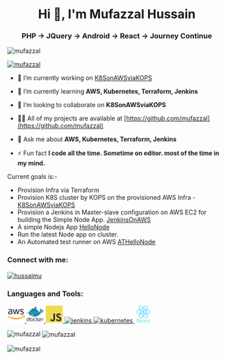 <h1 align="center">Hi 👋, I'm Mufazzal Hussain</h1>
<h3 align="center">PHP -> JQuery -> Android -> React -> Journey Continue</h3>

<p align="left"> <img src="https://komarev.com/ghpvc/?username=mufazzal&label=Profile%20views&color=0e75b6&style=flat" alt="mufazzal" /> </p>

<p align="left"> <a href="https://github.com/ryo-ma/github-profile-trophy"><img src="https://github-profile-trophy.vercel.app/?username=mufazzal" alt="mufazzal" /></a> </p>

- 🔭 I’m currently working on [K8SonAWSviaKOPS](https://github.com/mufazzal/K8SonAWSviaKOPS)

- 🌱 I’m currently learning **AWS, Kubernetes, Terraform, Jenkins**

- 👯 I’m looking to collaborate on **K8SonAWSviaKOPS**

- 👨‍💻 All of my projects are available at [https://github.com/mufazzal](https://github.com/mufazzal)

- 💬 Ask me about **AWS, Kubernetes, Terraform, Jenkins**

- ⚡ Fun fact **I code all the time. Sometime on editor. most of the time in my mind.**

Current goals is:-
  - Provision Infra via Terraform 
  - Provision K8S cluster by KOPS on the provisioned AWS Infra - [K8SonAWSviaKOPS](https://github.com/mufazzal/K8SonAWSviaKOPS)
  - Provision a Jenkins in Master-slave configuration on AWS EC2 for building the Simple Node App. [JenkinsOnAWS](https://github.com/mufazzal/JenkinsOnAWS)
  - A simple Nodejs App [HelloNode](https://github.com/mufazzal/HelloNode)
  - Run the latest Node app on cluster. 
  - An Automated test runner on AWS [ATHelloNode](https://github.com/mufazzal/ATHelloNode)
  
<h3 align="left">Connect with me:</h3>
<p align="left">
<a href="https://twitter.com/hussaimu" target="blank"><img align="center" src="https://raw.githubusercontent.com/rahuldkjain/github-profile-readme-generator/master/src/images/icons/Social/twitter.svg" alt="hussaimu" height="30" width="40" /></a>
</p>

<h3 align="left">Languages and Tools:</h3>
<p align="left"> <a href="https://aws.amazon.com" target="_blank" rel="noreferrer"> <img src="https://raw.githubusercontent.com/devicons/devicon/master/icons/amazonwebservices/amazonwebservices-original-wordmark.svg" alt="aws" width="40" height="40"/> </a> <a href="https://www.docker.com/" target="_blank" rel="noreferrer"> <img src="https://raw.githubusercontent.com/devicons/devicon/master/icons/docker/docker-original-wordmark.svg" alt="docker" width="40" height="40"/> </a> <a href="https://developer.mozilla.org/en-US/docs/Web/JavaScript" target="_blank" rel="noreferrer"> <img src="https://raw.githubusercontent.com/devicons/devicon/master/icons/javascript/javascript-original.svg" alt="javascript" width="40" height="40"/> </a> <a href="https://www.jenkins.io" target="_blank" rel="noreferrer"> <img src="https://www.vectorlogo.zone/logos/jenkins/jenkins-icon.svg" alt="jenkins" width="40" height="40"/> </a> <a href="https://kubernetes.io" target="_blank" rel="noreferrer"> <img src="https://www.vectorlogo.zone/logos/kubernetes/kubernetes-icon.svg" alt="kubernetes" width="40" height="40"/> </a> <a href="https://reactjs.org/" target="_blank" rel="noreferrer"> <img src="https://raw.githubusercontent.com/devicons/devicon/master/icons/react/react-original-wordmark.svg" alt="react" width="40" height="40"/> </a> </p>

<p><img align="left" src="https://github-readme-stats.vercel.app/api/top-langs?username=mufazzal&show_icons=true&locale=en&layout=compact" alt="mufazzal" /></p>

<p>&nbsp;<img align="center" src="https://github-readme-stats.vercel.app/api?username=mufazzal&show_icons=true&locale=en" alt="mufazzal" /></p>

<p><img align="center" src="https://github-readme-streak-stats.herokuapp.com/?user=mufazzal&" alt="mufazzal" /></p>


<!--
**mufazzal/mufazzal** is a ✨ _special_ ✨ repository because its `README.md` (this file) appears on your GitHub profile.

Here are some ideas to get you started:

- 🔭 I’m currently working on ...
- 🌱 I’m currently learning ...
- 👯 I’m looking to collaborate on ...
- 🤔 I’m looking for help with ...
- 💬 Ask me about ...
- 📫 How to reach me: ...
- 😄 Pronouns: ...
- ⚡ Fun fact: ...
-->
